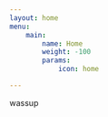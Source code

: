 ```yaml
---
layout: home
menu:
    main:
        name: Home
        weight: -100
        params:
            icon: home

---
```


wassup